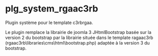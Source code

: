 # plg_system_rgaac3rb
Plugin système pour le template c3rbrgaa.

Le plugin remplace la librairie de joomla 3 JHtmlBootstrap basée sur la version 2 du bootstrap par la librairie située dans le template ragaac3rb (rgaac3rb\libraries\cms\html\bootstrap.php) adaptée à la version 3 du bootstrap.
